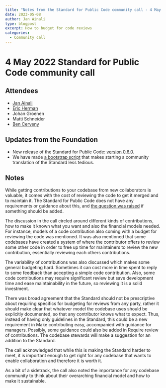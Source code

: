 ```yaml
---
title: "Notes from the Standard for Public Code community call - 4 May 2023"
date: 2023-05-08
author: Jan Ainali
type: blogpost
excerpt: How to budget for code reviews
categories:
  - Community call
---
```


# 4 May 2022 Standard for Public Code community call

## Attendees

* [Jan Ainali](https://publiccode.net/who-we-are/team/jan-ainali.html)
* [Eric Herman](https://publiccode.net/who-we-are/team/eric-herman.html)
* Johan Groenen
* Matti Schneider
* [Ben Cerveny](https://publiccode.net/who-we-are/team/ben-cerveny.html)

## Updates from the Foundation

* New release of the Standard for Public Code: [version 0.6.0](https://github.com/publiccodenet/standard/releases/tag/0.6.0).
* We have made [a bootstrap script](https://github.com/standard-for-public-code/community-translations-standard#contribute) that makes starting a community translation of the Standard less tedious.

## Notes

While getting contributions to your codebase from new collaborators is valuable, it comes with the cost of reviewing the code to get it merged and to maintain it.
The Standard for Public Code does not have any requirements or guidance about this, and [the question was raised](https://github.com/publiccodenet/standard/issues/494) if something should be added.

The discussion in the call circled around different kinds of contributions, how to make it known what you want and also the financial models needed.
For instance, models of a code contribution also coming with a budget for reviewing the code was mentioned.
It was also mentioned that some codebases have created a system of where the contributor offers to review some other code in order to free up time for maintainers to review the new contribution, essentially reviewing each others contributions.

The variability of contributions was also discussed which makes some general budgeting hard.
Sometimes it can cost more in time spent to reply to some feedback than accepting a simple code contribution.
Also, some code contributions may require significant review but save development time and ease maintainability in the future, so reviewing it is a solid investment.

There was broad agreement that the Standard should not be prescriptive about requiring specifics for budgeting for reviews from any party, rather it should make clear that whatever model the codebase uses should be explicitly documented, so that any contributor knows what to expect.
Thus, instead of having only guidelines in the Standard, this could be a new requirement in Make contributing easy, accompanied with guidance for managers.
Possibly, some guidance could also be added in Require review of contributions.
The codebase stewards will make a suggestion for an addition to the Standard.

The call acknowledged that while this is making the Standard harder to meet, it is important enough to get right for any codebase that wants to enable collaboration and therefore it is worth it.

As a bit of a sidetrack, the call also noted the importance for any codebase community to think about their overarching financial model and how to make it sustainable.
